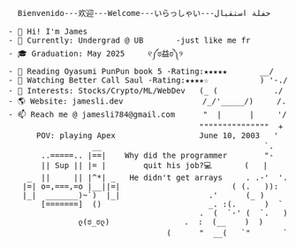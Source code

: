 

<!--
**skxvtchy/skxvtchy** is a ✨ _special_ ✨ repository because its `README.md` (this file) appears on your GitHub profile.
Here are some ideas to get you started:
-->
<pre>
                                                                   ,:                                          __|_
  Bienvenido---欢迎---Welcome---いらっしゃい---حفلة استقبال            ,' |                                     -----oo(_)oo----
                                                                /   :             __,-~~/~ "" `---.      
- 👋 Hi! I'm James                                           --'   /             _/_,---(      ,    ) 
- 🤖 Currently: Undergrad @ UB       -just like me fr        \/ />/          __ /        <    /   )  \___
- 🎓 Graduation: May 2025     ୧༼ಠ益ಠ༽୨                       /   /_\---===;;;'====------------------===;;;===------ -
- 📰 Reading Oyasumi PunPun book 5 -Rating:★★★★★       __/   /               \/  ~"~"~"~"~"~\~"~)~"/
- 🎥 Watching Better Call Saul -Rating:★★★★☆           ) '-./                (_ (   \  (     >    \)
- 🚀 Interests: Stocks/Crypto/ML/WebDev   (_ (            ./  :\                 \_( _ <         >_>'        ( ͡° ͜ʖ ͡°)ﾉ⌐■-■ 
- 🌎 Website: jamesli.dev                 /_/'_____/)     /.' '                     ~ `-i' ::>|--"           -Rizzard of Oz
- 📫 Reach me @ jamesli784@gmail.com      "  |      |     '/'    pls hire me            I;|.|.|
                                         """""""""""""""  +     I have no cache         <|i::|i|`.       Pointer?
      POV: playing Apex                  June 10, 2003   '       -not a joke           (`^'"`-' ")   I barely know her
                  __                                   `.            ಠ_ಠ                               (☞ﾟヮﾟ)☞
       ..=====.. |==|    Why did the programmer        "-                     
       || Sup || |= |        quit his job?💻       (   |                .==\""/==.           ---🛠️Work Experience---
    _  ||     || |^*| _   He didn't get arrays     . .-'  '.            ((+) .  .:)                               
   |=| o=,===,=o |__||=|                        ( (.   )):              |'.-(o)-.'|                   -n/a
   |_|  _______)~`)  |_|                   .'      (_ )                 \/  \_/  \/        
       [=======]  ()                       _. :(.      )  `         I dont own a console
                                         .  (  `-' (  `.   )       
               ლ(ಠ_ಠლ)                .  :  (__    )  )                                              Thanks For Visiting!!!
                                  (      "  __(   `"       ` ))                                             ⊂(◉‿◉)つ
</pre>
